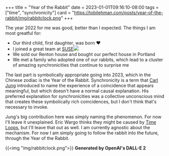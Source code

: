 +++
title = "Year of the Rabbit"
date = 2023-01-01T09:16:10-08:00
tags = ["time", "synchronicity"]
card = "https://tobilehman.com/posts/year-of-the-rabbit/img/rabbitclock.png"
+++

The year 2022 for me was good, better than I expected. The things I am most greatful for:

- Our third child, first daughter, was born ❤️
- I joined a great team at <a href="https://tobilehman.com/posts/moving-to-suse/">SUSE<img src="/images/icons/suse.ico"></a>
- We sold our Renton house and bought our perfect house in Portland
- We met a family who adopted one of our rabbits, which lead to a cluster of amazing synchronicities that continue to surprise me

The last part is symbolically appropriate going into 2023, which in the Chinese zodiac is the Year of the Rabbit.
Synchronicity is a term that [Carl Jung](https://en.wikipedia.org/wiki/Carl_Jung) introduced to name the experience of a coincidence that 
appears meaningful, but which doesn't have a normal causal explanation. His preferred explanation for synchronicities was a collective unconscious mind that creates these symbolically rich coincidences, but I don't think that's necessary to invoke.

Jung's big contribution here was simply naming the phenomenon. For now I'll leave it unexplained. Eric Wargo thinks they might be caused by [Time Loops](/posts/book-review-time-loops/), but I'll leave that out as well. I am currently agnostic about the mechanism. For now I am simply going to follow the rabbit into the future, through the Year of the Rabbit.

{{<img "img/rabbitclock.png">}}
<b>Generated by OpenAI's DALL-E 2</b>

